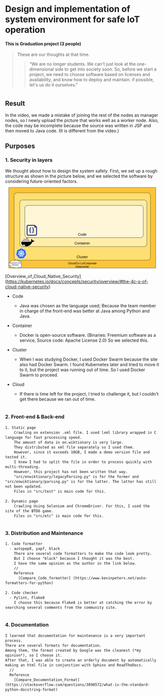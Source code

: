 # Design and implementation of system environment for safe IoT operation

#### This is Graduation project (3 people)

  > These are our thoughts at that time.
  >> “We are no longer students. We can't just look at the one-dimensional side to get into society soon. So, before we start a project, we need to choose software based on licenses and availability, and know how to deploy and maintain. if possible, let's us do it ourselves."

#
## Result
  In the video, we made a mistake of joining the rest of the nodes as manager nodes, so I newly upload the picture that works well as a worker node. Also, the code may be incomplete because the source was written in JSP and then moved to Java code. (It is different from the video.)



## Purposes

### 1. Security in layers

  We thought about how to design the system safely. First, we set up a rough structure as shown in the picture below, and we selected the software by considering future-oriented factors.
  ![4C](rsrc/4c.png)
    [Overview_of_Cloud_Native_Security] (<https://kubernetes.io/docs/concepts/security/overview/#the-4c-s-of-cloud-native-security>)

- Code
  - Java was chosen as the language used; Because the team member in charge of the front-end was better at Java among Python and Java.
  
- Container
  - Docker is open-source software. (Binaries: Freemium software as a service, Source code: Apache License 2.0)
    So we selected this.
  
- Cluster
  - When I was studying Docker, I used Docker Swarm because the site also had Docker Swarm. I found Kubernetes later and tried to move it to it, but the project was running out of time. So I used Docker Swarm to proceed.

- Cloud
  - If there is time left for the project, I tried to challenge it, but I couldn't get there because we ran out of time.


#
### 2. Front-end & Back-end

    1. Static page
        Crawling on extension .xml file. I used lxml library wrapped in C language for fast processing speed.
        The amount of data in en.wiktionary is very large.
        They distributed as xml file separately so I used them. 
        However, since it exceeds 10GB, I made a demo version file and tested it. 
        I knew I had to split the file in order to process quickly with multi-threading.
        However, this project has not been written that way.
        "src/enwiktionary/legacyParsing.py" is for the former and "src/enwiktionary/parsing.py" is for the latter. The latter has still not been updated.
        Files in "src/test" is main code for this.

    2. Dynamic page
        Crawling Using Selenium and ChromeDriver. For this, I used the site of the BTD6 game.
        Files in "src/etc" is main code for this.
    
#
### 3. Distribution and Maintenance
    1. Code formatter
      - autopep8, yapf, black
        There are several code formatters to make the code look pretty.
        But I choose "black" because I thought it was the best.
        I have the same opinion as the author in the link below.
        //
        Reference
          [Compare_Code_formatter] (https://www.kevinpeters.net/auto-formatters-for-python)

    2. Code checker
      - Pylint, Flake8
        I choose this because Flake8 is better at catching the error by searching several comments from the community site. 

#
### 4. Documentation
    I learned that documentation for maintenance is a very important process.
    There are several formats for documentation. 
    Among them, the format created by Google was the cleanest (*my opinion*), so I choose it.
    After that, I was able to create an orderly document by automatically making an html file in conjunction with Sphinx and ReadTheDocs. 
      //
      Reference
        [Compare_Documentation_Format] (https://stackoverflow.com/questions/3898572/what-is-the-standard-python-docstring-format)


#
#
